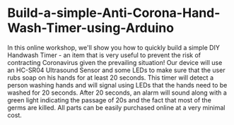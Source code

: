 # Build-a-simple-Anti-Corona-Hand-Wash-Timer-using-Arduino
In this online workshop, we'll show you how to quickly build a simple DIY Handwash Timer - an item that is very useful to prevent the risk of contracting Coronavirus given the prevailing situation! Our device will use an HC-SR04 Ultrasound Sensor and some LEDs to make sure that the user rubs soap on his hands for at least 20 seconds. This timer will detect a person washing hands and will signal using LEDs that the hands need to be washed for 20 seconds. After 20 seconds, an alarm will sound along with a green light indicating the passage of 20s and the fact that most of the germs are killed. All parts can be easily purchased online at a very minimal cost.
